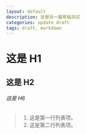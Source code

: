 ```yaml
---
layout: default
description: 这是另一篇草稿测试
categories: update draft
tags: draft, markdown
---
```



# 这是 H1

## 这是 H2

###### 这是 H6

> 1.   这是第一行列表项。
> 2.   这是第二行列表项。
